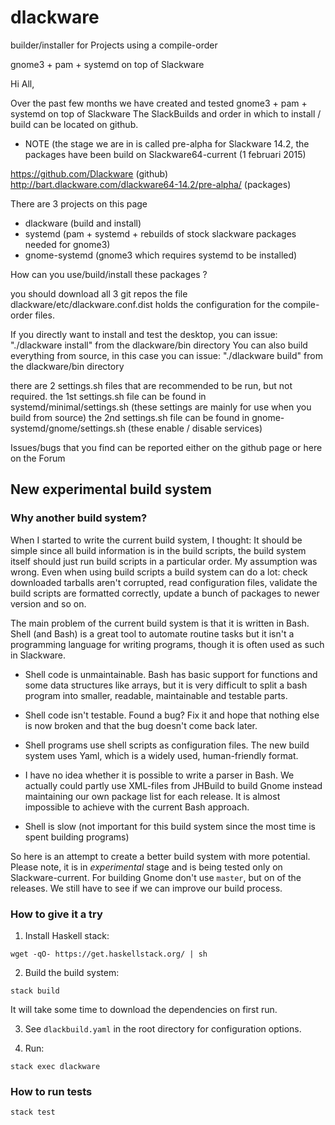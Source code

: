 # dlackware

builder/installer for Projects using a compile-order

gnome3 + pam + systemd on top of Slackware

Hi All,

Over the past few months we have created and tested gnome3 + pam + systemd on top of Slackware
The SlackBuilds and order in which to install / build can be located on github.

* NOTE (the stage we are in is called pre-alpha for Slackware 14.2, the packages have been build on Slackware64-current (1 februari 2015)

https://github.com/Dlackware (github)
http://bart.dlackware.com/dlackware64-14.2/pre-alpha/ (packages)

There are 3 projects on this page

- dlackware (build and install)
- systemd (pam + systemd + rebuilds of stock slackware packages needed for gnome3)
- gnome-systemd (gnome3 which requires systemd to be installed)

How can you use/build/install these packages ?

you should download all 3 git repos
the file dlackware/etc/dlackware.conf.dist holds the configuration for the compile-order files.

If you directly want to install and test the desktop, you can issue: "./dlackware install" from the dlackware/bin directory
You can also build everything from source, in this case you can issue: "./dlackware build" from the dlackware/bin directory

there are 2 settings.sh files that are recommended to be run, but not required.
the 1st settings.sh file can be found in systemd/minimal/settings.sh (these settings are mainly for use when you build from source)
the 2nd settings.sh file can be found in gnome-systemd/gnome/settings.sh (these enable / disable services)

Issues/bugs that you find can be reported either on the github page or here on the Forum 

## New experimental build system

### Why another build system?

When I started to write the current build system, I thought: It should be
simple since all build information is in the build scripts, the build system
itself should just run build scripts in a particular order. My assumption was
wrong. Even when using build scripts a build system can do a lot: check
downloaded tarballs aren't corrupted, read configuration files, validate the
build scripts are formatted correctly, update a bunch of packages to newer
version and so on.

The main problem of the current build system is that it is written in Bash.
Shell (and Bash) is a great tool to automate routine tasks but it isn't a
programming language for writing programs, though it is often used as such in
Slackware.

- Shell code is unmaintainable. Bash has basic support for functions and some
data structures like arrays, but it is very difficult to split a bash program
into smaller, readable, maintainable and testable parts.

- Shell code isn't testable. Found a bug? Fix it and hope that nothing else
is now broken and that the bug doesn't come back later.

- Shell programs use shell scripts as configuration files. The new build system
uses Yaml, which is a widely used, human-friendly format.

- I have no idea whether it is possible to write a parser in Bash. We actually
could partly use XML-files from JHBuild to build Gnome instead maintaining
our own package list for each release. It is almost impossible to achieve with
the current Bash approach.

- Shell is slow (not important for this build system since the most time is
spent building programs)

So here is an attempt to create a better build system with more potential.
Please note, it is in *experimental* stage and is being tested only on
Slackware-current. For building Gnome don't use `master`, but on of the
releases. We still have to see if we can improve our build process.

### How to give it a try

1. Install Haskell stack:

```shell
wget -qO- https://get.haskellstack.org/ | sh
```

2. Build the build system:

```shell
stack build
```

It will take some time to download the dependencies on first run.

3. See `dlackbuild.yaml` in the root directory for configuration options.

4. Run:

```shell
stack exec dlackware
```

### How to run tests

```shell
stack test
```
